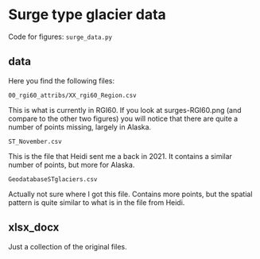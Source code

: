 # Surge type glacier data

Code for figures: `surge_data.py`

## data
Here you find the following files:

`00_rgi60_attribs/XX_rgi60_Region.csv`

This is what is currently in RGI60. If you look at surges-RGI60.png (and compare to the other two figures) you will notice that there are quite a 
number of points missing, largely in Alaska. 

`ST_November.csv`

This is the file that Heidi sent me a back in 2021. It contains a similar number of points, but more for Alaska.

`GeodatabaseSTglaciers.csv`

Actually not sure where I got this file. Contains more points, but the spatial pattern is quite similar to what is in the file from Heidi.

## xlsx_docx

Just a collection of the original files. 

